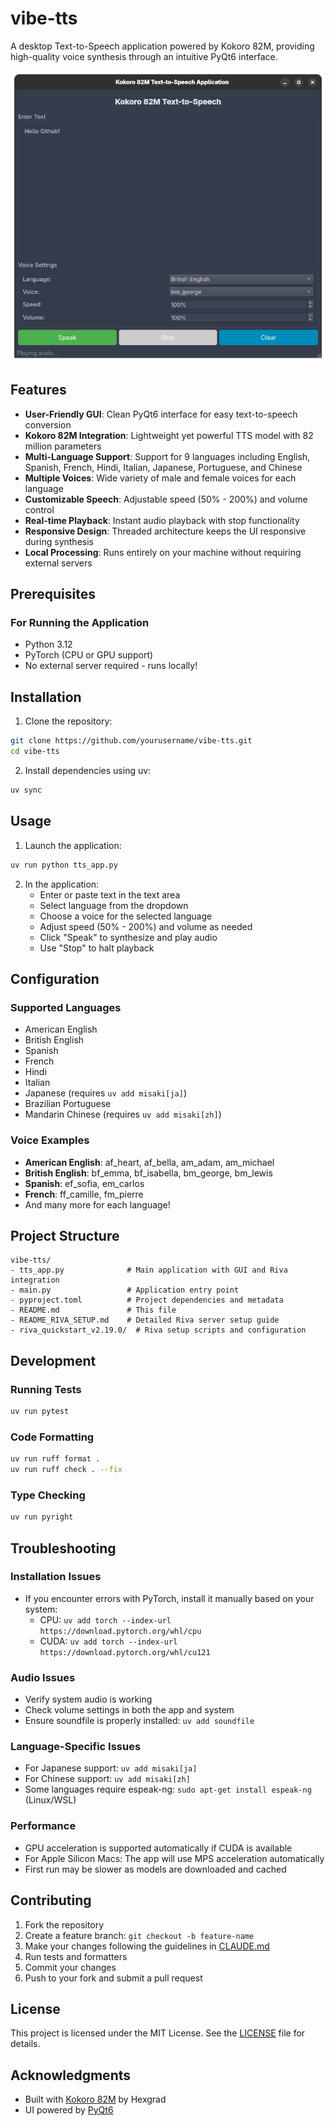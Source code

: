 # vibe-tts

A desktop Text-to-Speech application powered by Kokoro 82M, providing high-quality voice synthesis through an intuitive PyQt6 interface.

![alt text](app.png)

## Features

- **User-Friendly GUI**: Clean PyQt6 interface for easy text-to-speech conversion
- **Kokoro 82M Integration**: Lightweight yet powerful TTS model with 82 million parameters
- **Multi-Language Support**: Support for 9 languages including English, Spanish, French, Hindi, Italian, Japanese, Portuguese, and Chinese
- **Multiple Voices**: Wide variety of male and female voices for each language
- **Customizable Speech**: Adjustable speed (50% - 200%) and volume control
- **Real-time Playback**: Instant audio playback with stop functionality
- **Responsive Design**: Threaded architecture keeps the UI responsive during synthesis
- **Local Processing**: Runs entirely on your machine without requiring external servers

## Prerequisites

### For Running the Application

- Python 3.12
- PyTorch (CPU or GPU support)
- No external server required - runs locally!

## Installation

1. Clone the repository:

```bash
git clone https://github.com/yourusername/vibe-tts.git
cd vibe-tts
```

2. Install dependencies using uv:

```bash
uv sync
```

## Usage

1. Launch the application:

```bash
uv run python tts_app.py
```

2. In the application:
   - Enter or paste text in the text area
   - Select language from the dropdown
   - Choose a voice for the selected language
   - Adjust speed (50% - 200%) and volume as needed
   - Click "Speak" to synthesize and play audio
   - Use "Stop" to halt playback

## Configuration

### Supported Languages

- American English
- British English
- Spanish
- French
- Hindi
- Italian
- Japanese (requires `uv add misaki[ja]`)
- Brazilian Portuguese
- Mandarin Chinese (requires `uv add misaki[zh]`)

### Voice Examples

- **American English**: af_heart, af_bella, am_adam, am_michael
- **British English**: bf_emma, bf_isabella, bm_george, bm_lewis
- **Spanish**: ef_sofia, em_carlos
- **French**: ff_camille, fm_pierre
- And many more for each language!

## Project Structure

```
vibe-tts/
- tts_app.py              # Main application with GUI and Riva integration
- main.py                 # Application entry point
- pyproject.toml          # Project dependencies and metadata
- README.md               # This file
- README_RIVA_SETUP.md    # Detailed Riva server setup guide
- riva_quickstart_v2.19.0/  # Riva setup scripts and configuration
```

## Development

### Running Tests

```bash
uv run pytest
```

### Code Formatting

```bash
uv run ruff format .
uv run ruff check . --fix
```

### Type Checking

```bash
uv run pyright
```

## Troubleshooting

### Installation Issues

- If you encounter errors with PyTorch, install it manually based on your system:
  - CPU: `uv add torch --index-url https://download.pytorch.org/whl/cpu`
  - CUDA: `uv add torch --index-url https://download.pytorch.org/whl/cu121`

### Audio Issues

- Verify system audio is working
- Check volume settings in both the app and system
- Ensure soundfile is properly installed: `uv add soundfile`

### Language-Specific Issues

- For Japanese support: `uv add misaki[ja]`
- For Chinese support: `uv add misaki[zh]`
- Some languages require espeak-ng: `sudo apt-get install espeak-ng` (Linux/WSL)

### Performance

- GPU acceleration is supported automatically if CUDA is available
- For Apple Silicon Macs: The app will use MPS acceleration automatically
- First run may be slower as models are downloaded and cached

## Contributing

1. Fork the repository
2. Create a feature branch: `git checkout -b feature-name`
3. Make your changes following the guidelines in [CLAUDE.md](CLAUDE.md)
4. Run tests and formatters
5. Commit your changes
6. Push to your fork and submit a pull request

## License

This project is licensed under the MIT License. See the [LICENSE](LICENSE) file for details.

## Acknowledgments

- Built with [Kokoro 82M](https://huggingface.co/hexgrad/Kokoro-82M) by Hexgrad
- UI powered by [PyQt6](https://www.riverbankcomputing.com/software/pyqt/)
